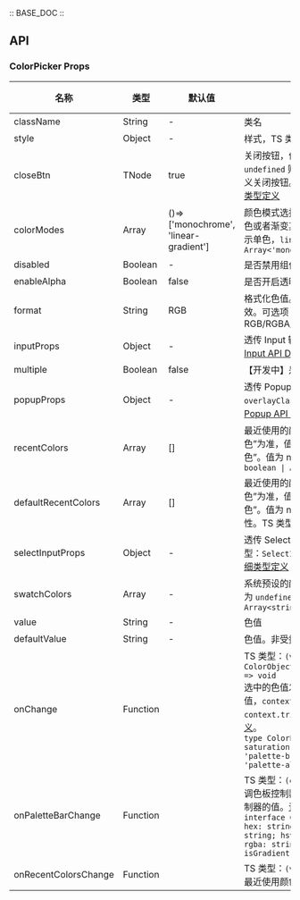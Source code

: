 :: BASE_DOC ::

## API
### ColorPicker Props

名称 | 类型 | 默认值 | 说明 | 必传
-- | -- | -- | -- | --
className | String | - | 类名 | N
style | Object | - | 样式，TS 类型：`React.CSSProperties` | N
closeBtn | TNode | true | 关闭按钮，值为 `true` 显示默认关闭按钮；值为 `false` 或 `undefined` 则不显示关闭按钮；值类型为函数，则表示自定义关闭按钮。TS 类型：`string \| boolean \| TNode`。[通用类型定义](https://github.com/Tencent/tdesign-react/blob/develop/src/common.ts) | N
colorModes | Array | ()=> ['monochrome', 'linear-gradient'] | 颜色模式选择。同时支持单色和渐变两种模式，可仅使用单色或者渐变其中一种模式，也可以同时使用。`monochrome` 表示单色，`linear-gradient` 表示渐变色。TS 类型：`Array<'monochrome' \| 'linear-gradient'>` | N
disabled | Boolean | - | 是否禁用组件 | N
enableAlpha | Boolean | false | 是否开启透明通道 | N
format | String | RGB | 格式化色值。`enableAlpha` 为真时，`RGBA/HSLA/HSVA` 等值有效。可选项：RGB/RGBA/HSL/HSLA/HSB/HSV/HSVA/HEX/CMYK/CSS | N
inputProps | Object | - | 透传 Input 输入框组件全部属性。TS 类型：`InputProps`，[Input API Documents](./input?tab=api)。[详细类型定义](https://github.com/Tencent/tdesign-react/blob/develop/src/color-picker/type.ts) | N
multiple | Boolean | false | 【开发中】是否允许选中多个颜色 | N
popupProps | Object | - | 透传 Popup 组件全部属性，如 `placement` `overlayStyle` `overlayClassName` `trigger`等。TS 类型：`PopupProps`，[Popup API Documents](./popup?tab=api)。[详细类型定义](https://github.com/Tencent/tdesign-react/blob/develop/src/color-picker/type.ts) | N
recentColors | Array | [] | 最近使用的颜色。值为 [] 表示以组件内部的“最近使用颜色”为准，值长度大于 0 则以该值为准显示“最近使用颜色”。值为 null 则完全不显示“最近使用颜色”。TS 类型：`boolean \| Array<string>` | N
defaultRecentColors | Array | [] | 最近使用的颜色。值为 [] 表示以组件内部的“最近使用颜色”为准，值长度大于 0 则以该值为准显示“最近使用颜色”。值为 null 则完全不显示“最近使用颜色”。非受控属性。TS 类型：`boolean \| Array<string>` | N
selectInputProps | Object | - | 透传 SelectInputProps 筛选器输入框组件全部属性。TS 类型：`SelectInputProps`，[SelectInput API Documents](./select-input?tab=api)。[详细类型定义](https://github.com/Tencent/tdesign-react/blob/develop/src/color-picker/type.ts) | N
swatchColors | Array | - | 系统预设的颜色样例，值为 `null` 或 `[]` 则不显示系统色，值为 `undefined` 会显示组件内置的系统默认色。TS 类型：`Array<string>` | N
value | String | - | 色值 | N
defaultValue | String | - | 色值。非受控属性 | N
onChange | Function |  | TS 类型：`(value: string, context: { color: ColorObject; trigger: ColorPickerChangeTrigger }) => void`<br/>选中的色值发生变化时触发，第一个参数 `value` 表示新色值，`context.color` 表示当前调色板控制器的色值，`context.trigger` 表示触发颜色变化的来源。[详细类型定义](https://github.com/Tencent/tdesign-react/blob/develop/src/color-picker/type.ts)。<br/>`type ColorPickerChangeTrigger = 'palette-saturation-brightness' \| 'palette-saturation' \| 'palette-brightness' \| 'palette-hue-bar' \| 'palette-alpha-bar' \| 'input'`<br/> | N
onPaletteBarChange | Function |  | TS 类型：`(context: { color: ColorObject }) => void`<br/>调色板控制器的值变化时触发，`context.color` 指调色板控制器的值。[详细类型定义](https://github.com/Tencent/tdesign-react/blob/develop/src/color-picker/type.ts)。<br/>`interface ColorObject { alpha: number; css: string; hex: string; hex8: string; hsl: string; hsla: string; hsv: string; hsva: string; rgb: string; rgba: string; saturation: number; value: number; isGradient: boolean; linearGradient?: string; }`<br/> | N
onRecentColorsChange | Function |  | TS 类型：`(value: Array<string>) => void`<br/>最近使用颜色发生变化时触发 | N
